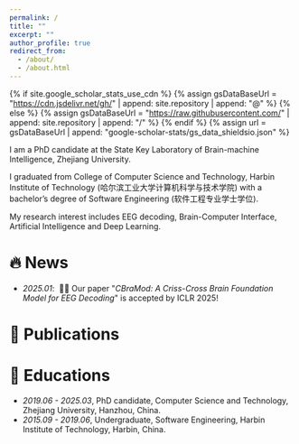 ```yaml
---
permalink: /
title: ""
excerpt: ""
author_profile: true
redirect_from:
  - /about/
  - /about.html
---
```


{% if site.google_scholar_stats_use_cdn %}
{% assign gsDataBaseUrl = "https://cdn.jsdelivr.net/gh/" | append: site.repository | append: "@" %}
{% else %}
{% assign gsDataBaseUrl = "https://raw.githubusercontent.com/" | append: site.repository | append: "/" %}
{% endif %}
{% assign url = gsDataBaseUrl | append: "google-scholar-stats/gs_data_shieldsio.json" %}

<span class='anchor' id='about-me'></span>

I am a PhD candidate at the State Key Laboratory of Brain-machine Intelligence, Zhejiang University.

I graduated from College of Computer Science and Technology, Harbin Institute of Technology (哈尔滨工业大学计算机科学与技术学院) with a bachelor’s degree of Software Engineering (软件工程专业学士学位).

My research interest includes EEG decoding, Brain-Computer Interface, Artificial Intelligence and Deep Learning.

[//]: # (My research interest includes neural machine translation and computer vision. I have published more than 100 papers at)

[//]: # (the top international AI conferences with total <a href='https://scholar.google.com/citations?user=DhtAFkwAAAAJ'>google)

[//]: # (scholar citations <strong><span id='total_cit'>260000+</span></strong></a> &#40;You can also use google scholar)

[//]: # (badge <a href='https://scholar.google.com/citations?user=DhtAFkwAAAAJ'><img src="https://img.shields.io/endpoint?url={{ url | url_encode }}&logo=Google%20Scholar&labelColor=f6f6f6&color=9cf&style=flat&label=citations"></a>&#41;.)

# 🔥 News

- *2025.01*: &nbsp;🎉🎉 Our paper "_CBraMod: A Criss-Cross Brain Foundation Model for EEG Decoding_" is accepted by ICLR 2025!

# 📝 Publications

[//]: # (<div class='paper-box'><div class='paper-box-image'><div><div class="badge">CVPR 2016</div><img src='images/500x300.png' alt="sym" width="100%"></div></div>)

[//]: # ()
[//]: # (<div class='paper-box-text' markdown="1">)

[//]: # ()
[//]: # ()
[//]: # ([Deep Residual Learning for Image Recognition]&#40;https://openaccess.thecvf.com/content_cvpr_2016/papers/He_Deep_Residual_Learning_CVPR_2016_paper.pdf&#41;)

[//]: # ()
[//]: # ()
[//]: # (**Kaiming He**, Xiangyu Zhang, Shaoqing Ren, Jian Sun)

[//]: # ()
[//]: # ()
[//]: # ([**Project)

[//]: # ()
[//]: # (**]&#40;https://scholar.google.com/citations?view_op=view_citation&hl=zh-CN&user=DhtAFkwAAAAJ&citation_for_view=DhtAFkwAAAAJ:ALROH1vI_8AC&#41; <strong><span class='show_paper_citations' data='DhtAFkwAAAAJ:ALROH1vI_8AC'></span></strong>)

[//]: # ()
[//]: # ()
[//]: # (- Lorem ipsum dolor sit amet, consectetur adipiscing elit. Vivamus ornare aliquet ipsum, ac tempus justo dapibus sit)

[//]: # ()
[//]: # (  amet.)

[//]: # ()
[//]: # ()
[//]: # (</div>)

[//]: # ()
[//]: # (</div>)

[//]: # ()
[//]: # ()
[//]: # (- [Lorem ipsum dolor sit amet, consectetur adipiscing elit. Vivamus ornare aliquet ipsum, ac tempus justo dapibus sit amet]&#40;https://github.com&#41;,)

[//]: # ()
[//]: # (  A, B, C, **CVPR 2020**)

[//]: # (# 🎖 Honors and Awards)

[//]: # ()
[//]: # (- *2021.10* Lorem ipsum dolor sit amet, consectetur adipiscing elit. Vivamus ornare aliquet ipsum, ac tempus justo)

[//]: # (  dapibus sit amet.)

[//]: # (- *2021.09* Lorem ipsum dolor sit amet, consectetur adipiscing elit. Vivamus ornare aliquet ipsum, ac tempus justo)

[//]: # (  dapibus sit amet.)

# 📖 Educations

- *2019.06 - 2025.03*, PhD candidate, Computer Science and Technology, Zhejiang University, Hanzhou, China.
- *2015.09 - 2019.06*, Undergraduate, Software Engineering, Harbin Institute of Technology, Harbin, China.

[//]: # (# 💬 Invited Talks)

[//]: # ()
[//]: # (- *2021.06*, Lorem ipsum dolor sit amet, consectetur adipiscing elit. Vivamus ornare aliquet ipsum, ac tempus justo)

[//]: # (  dapibus sit amet.)

[//]: # (- *2021.03*, Lorem ipsum dolor sit amet, consectetur adipiscing elit. Vivamus ornare aliquet ipsum, ac tempus justo)

[//]: # (  dapibus sit amet. \| [\[video\]]&#40;https://github.com/&#41;)

[//]: # ()
[//]: # (# 💻 Internships)

[//]: # ()
[//]: # (- *2019.05 - 2020.02*, [Lorem]&#40;https://github.com/&#41;, China.)